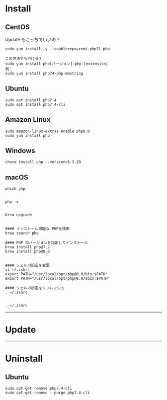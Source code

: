 # Install

## CentOS
Update もこっちでいいの？
```
sudo yum install -y --enablerepo=remi-php71 php
```

```
この方法でも行ける？
sudo yum install php[バージョン]-php-[extension]
例：
sudo yum install php74-php-mbstring

```

## Ubuntu   
```
sudo apt install php7.4
sudo apt install php7.4-cli
```


## Amazon Linux
```
sudo amazon-linux-extras enable php8.0
sudo yum install php
```

## Windows
```
choco install php --version=5.3.29
```


## macOS
```
which php


php -v


brew upgrade


#### インストール可能な PHPを検索
brew search php

#### PHP のバージョンを指定してインストール
brew install php@7.2
brew install php@8.0


#### シェルの設定を変更
vi ~/.zshrc
export PATH="/usr/local/opt/php@8.0/bin:$PATH"
export PATH="/usr/local/opt/php@8.0/sbin:$PATH"

#### シェルの設定をリフレッシュ
. ~/.zshrc


. ~/.zshrc
```

_________________________________________________________
# Update



_________________________________________________________
# Uninstall

## Ubuntu
```
sudo apt-get remove php7.4-cli
sudo apt-get remove --purge php7.4-cli
```